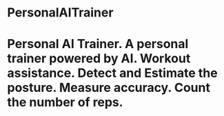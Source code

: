 # PersonalAITrainer
# Personal AI Trainer. A personal trainer powered by AI. Workout assistance. Detect and Estimate the posture. Measure accuracy. Count the number of reps.

